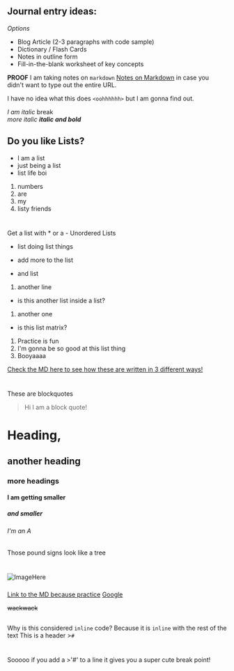 ## Journal entry ideas:
_Options_

- Blog Article (2-3 paragraphs with code sample)
- Dictionary / Flash Cards
- Notes in outline form
- Fill-in-the-blank worksheet of key concepts





<!-- Being Silly -->
**PROOF** I am taking notes on `markdown`
[Notes on Markdown](https://github.com/lindseyshepard/learning-journal-repo/edit/master/notes-about-markdown) in case you didn't want to type out the entire URL.

I have no idea what this does
`<oohhhhhh>` but I am gonna find out.
<!-- -->
<!-- -->
<!-- -->
<!-- Italics -->
_I am italic_  break  
*more italic*
**_italic and bold_**

<!-- -->
<!-- -->

<!-- Lists -->
## Do you like Lists?
- I am a list  
- just being a list  
- list life boi
1. numbers
2. are
3. my
4. listy friends 
<!-- -->
<!-- -->
<!-- -->
# 

Get a list with * or a - Unordered Lists
* list doing list things
+ add more to the list  
- and list
1. another line
  - is this another list inside a list?
1. another one
- is this list matrix?
1. Practice is fun
1. I'm gonna be so good at this list thing
1. Booyaaaa

[Check the MD here to see how these are written in 3 different ways!](https://github.com/lindseyshepard/learning-journal-repo/edit/master/notes-about-markdown) 


#

<!--  Block quotes -->
These are blockquotes
> Hi I am a block quote!

# Heading,
## another heading
### more headings
#### I am getting smaller
##### and smaller
###### I'm an A
Those pound signs look like a tree
<!--  -->
<!--  -->
<!--  -->
<!-- I cannot be seen muahahahahhaha... -->
<!--  -->
<!--  -->

#

<!-- images -->
![ImageHere](https://www.shutterstock.com/image-photo/slice-juicy-grapefruit-on-top-yellow-1655597662)
###

<!-- Links -->
[Link to the MD because practice](https://lindseyshepard.github.io/learning-journal-repo/notes-about-markdown.md)
[Google](https://www.google.com)

~~wackwack~~
##


<!-- Inline Code-->
Why is this considered `inline` code? Because it is `inline` with the rest of the text
This is a header >`#`

#
Sooooo if you add a >'#' to a line
it gives you a super cute break point!
#
##
###



